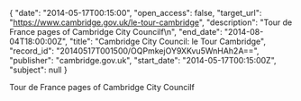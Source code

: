 {
  "date": "2014-05-17T00:15:00", 
  "open_access": false, 
  "target_url": "https://www.cambridge.gov.uk/le-tour-cambridge", 
  "description": "Tour de France pages of Cambridge City Councilf\n", 
  "end_date": "2014-08-04T18:00:00Z", 
  "title": "Cambridge City Council: le Tour Cambridge", 
  "record_id": "20140517T001500/OQPmkejOY9XKvu5WnHAh2A==", 
  "publisher": "cambridge.gov.uk", 
  "start_date": "2014-05-17T00:15:00Z", 
  "subject": null
}

Tour de France pages of Cambridge City Councilf
